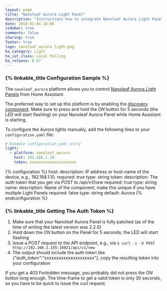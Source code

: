 ```yaml
---
layout: page
title: "Nanoleaf Aurora Light Panel"
description: "Instructions how to integrate Nanoleaf Aurora Light Panels into Home Assistant."
date: 2018-01-04 20:00
sidebar: true
comments: false
sharing: true
footer: true
logo: nanoleaf_aurora_light.png
ha_category: Light
ha_iot_class: Local Polling
ha_release: 0.67
---
```


### {% linkable_title Configuration Sample %}

The `nanoleaf_aurora` platform allows you to control [Nanoleaf Aurora Light Panels](https://nanoleaf.me) from Home Assistant.

The preferred way to set up this platform is by enabling the [discovery component](/components/discovery/). Make sure to press and hold the *ON* button for 5 seconds (the LED will start flashing) on your Nanoleaf Aurora Panel while Home Assistant is starting.

To configure the Aurora lights manually, add the following lines to your `configuration.yaml` file:

```yaml
# Example configuration.yaml entry
light:
  - platform: nanoleaf_aurora
    host: 192.168.1.10
    token: xxxxxxxxxxxxxxxxxxxxx
```

{% configuration %}
host:
  description: IP address or host-name of the device, e.g., 192.168.1.10.
  required: true
  type: string
token:
  description: The *auth* token that you get via *POST* to */api/v1/new*
  required: true
  type: string
name:
  description: Name of the component, make this unique if you have multiple Light Panels
  required: false
  type: string
  default: Aurora
{% endconfiguration %}

### {% linkable_title Getting The Auth Token %}

1. Make sure that your Nanoleaf Aurora Panel is fully patched (as of the time of writing the latest version was 2.2.0)
2. Hold down the *ON* button on the Panel for 5 seconds; the LED will start flashing
3. Issue a *POST* request to the API endpoint, e.g., via `$ curl -i -X POST http://192.168.1.155:16021/api/v1/new`
4. The output should include the auth token like *{"auth_token":"xxxxxxxxxxxxxxxxxxxxx"}*, copy the resulting token into your configuration

If you get a 403 Forbidden message, you probably did not press the *ON* button long enough. The time-frame to get a valid token is only 30 seconds, so you have to be quick to issue the curl request.
